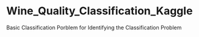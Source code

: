 # Wine_Quality_Classification_Kaggle

Basic Classification Porblem for Identifying the Classification Problem
